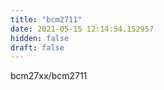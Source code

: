 ```yaml
---
title: "bcm2711"
date: 2021-05-15 12:14:54.152957
hidden: false
draft: false
---
```


bcm27xx/bcm2711

